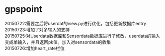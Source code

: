 # gpspoint
20150722:需要之后将userdat的view.py进行优化，包括更新数据库entry   
20150723:增加了对多输入的支持    
20150725:对Userdata数据库和Sensordata数据库进行了修改，userdata的输入变成单输入，并且返回pk值。加入对sensordata的收集      
20150726:增加heart_rate栏位
